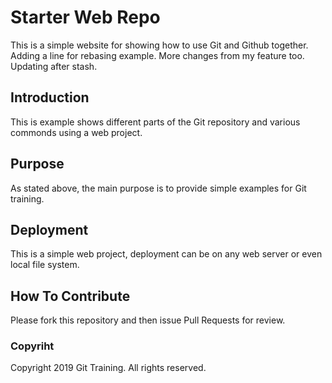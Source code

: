 # Starter Web Repo

This is a simple website for showing how to use Git and Github together. Adding a line for rebasing example. More changes from my feature too. Updating after stash.

## Introduction

This is example shows different parts of the Git repository and various commonds using a web project.

## Purpose

As stated above, the main purpose is to provide simple examples for Git training.

## Deployment

This is a simple web project, deployment can be on any web server or even local file system.

## How To Contribute

Please fork this repository and then issue Pull Requests for review.

### Copyriht

Copyright 2019 Git Training. All rights reserved.